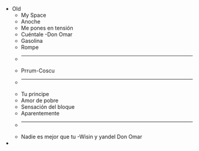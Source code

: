 - Old
	- My Space
	- Anoche
	- Me pones en tensión
	- Cuéntale -Don Omar
	- Gasolina
	- Rompe
	-
	  ---
	- Prrum-Coscu
	-
	  ---
	- Tu principe
	- Amor de pobre
	- Sensación del bloque
	- Aparentemente
	-
	  ---
	- Nadie es mejor que tu -Wisin y yandel Don Omar
-